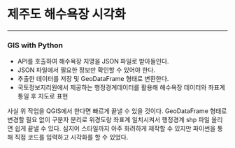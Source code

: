 # 제주도 해수욕장 시각화
-----------------
### GIS with Python

- API를 호출하여 해수욕장 지명을 JSON 파일로 받아들인다.
- JSON 파일에서 필요한 정보만 확인할 수 있어야 한다.
- 추출한 데이터를 저장 및 GeoDataFrame 형태로 변환한다.
- 국토정보지리원에서 제공하는 행정경계데이터를 활용해 해수욕장 데이터와 좌표계 통일 후 지도로 표현


사실 위 작업을 QGIS에서 한다면 빠르게 끝낼 수 있을 것이다.
GeoDataFrame 형태로 변경할 필요 없이 구분자 분리로 위경도랑 좌표계 일치시켜서
행정경계 shp 파일 올리면 쉽게 끝낼 수 있다.
심지어 스타일까지 아주 화려하게 제작할 수 있지만 파이썬을 통해 직접 코드를 입력하고 시각화를 할 수 있었다.
